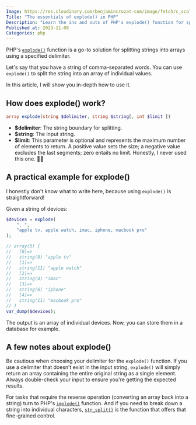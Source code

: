 ```yaml
---
Image: https://res.cloudinary.com/benjamincrozat-com/image/fetch/c_scale,f_webp,q_auto,w_1200/https://life-long-bunny.fra1.digitaloceanspaces.com/media-library/production/245/9dEdV3JeGO4NWMY9bKIHIwyq8bLocm-metacGhwLWV4cGxvZGUuanBn-.jpg
Title: "The essentials of explode() in PHP"
Description: "Learn the ins and outs of PHP's explode() function for splitting strings into arrays."
Published at: 2023-11-08
Categories: php
---
```


PHP's [`explode()`](https://www.php.net/explode) function is a go-to solution for splitting strings into arrays using a specified delimiter.

Let's say that you have a string of comma-separated words. You can use `explode()` to split the string into an array of individual values. 

In this article, I will show you in-depth how to use it.

## How does explode() work?

```php
array explode(string $delimiter, string $string[, int $limit ])
```

- **$delimiter**: The string boundary for splitting.
- **$string**: The input string.
- **$limit**: This parameter is optional and represents the maximum number of elements to return. A positive value sets the size; a negative value excludes the last segments; zero entails no limit. Honestly, I never used this one. 🤷‍♂️

## A practical example for explode()

I honestly don't know what to write here, because using `explode()` is straightforward!

Given a string of devices:

```php
$devices = explode(
    ", ", 
    "apple tv, apple watch, imac, iphone, macbook pro"
);

// array(5) {
//   [0]=>
//   string(8) "apple tv"
//   [1]=>
//   string(11) "apple watch"
//   [2]=>
//   string(4) "imac"
//   [3]=>
//   string(6) "iphone"
//   [4]=>
//   string(11) "macbook pro"
// }
var_dump($devices);
```

The output is an array of individual devices. Now, you can store them in a database for example.

## A few notes about explode()

Be cautious when choosing your delimiter for the `explode()` function. If you use a delimiter that doesn’t exist in the input string, `explode()` will simply return an array containing the entire original string as a single element. Always double-check your input to ensure you're getting the expected results.

For tasks that require the reverse operation (converting an array back into a string) turn to PHP's [`implode()`](https://www.php.net/implode) function. And if you need to break down a string into individual characters, [`str_split()`](https://www.php.net/str_split) is the function that offers that fine-grained control.
